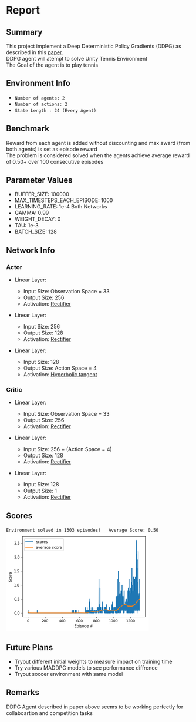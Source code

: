 # Report

## Summary

This project implement a Deep Deterministic Policy Gradients (DDPG) as described in this [paper](https://arxiv.org/pdf/1509.02971.pdf).<br>
DDPG agent will atempt to solve Unity Tennis Environment<br>
The Goal of the agent is to play tennis

## Environment Info

- `Number of agents: 2`<br>
- `Number of actions: 2`<br>
- `State Length : 24 (Every Agent)` <br>

## Benchmark 
Reward from each agent is added without discounting and max award (from both agents) is set as episode reward<br>
The problem is considered solved when the agents achieve average reward of 0.50+ over 100 consecutive episodes



## Parameter Values

- BUFFER_SIZE: 100000
- MAX_TIMESTEPS_EACH_EPISODE: 1000
- LEARNING_RATE: 1e-4 Both Networks
- GAMMA: 0.99
- WEIGHT_DECAY: 0
- TAU: 1e-3
- BATCH_SIZE: 128

## Network Info

### Actor
- Linear Layer:
    - Input Size: Observation Space = 33
    - Output Size: 256
    - Activation: [Rectifier](https://en.wikipedia.org/wiki/Rectifier_(neural_networks))

- Linear Layer:
    - Input Size: 256
    - Output Size: 128
    - Activation: [Rectifier](https://en.wikipedia.org/wiki/Rectifier_(neural_networks))

- Linear Layer:
    - Input Size: 128
    - Output Size: Action Space = 4
    - Activation: [Hyperbolic tangent](https://en.wikipedia.org/wiki/Hyperbolic_function#Hyperbolic_tangent)

### Critic
 - Linear Layer:
    - Input Size: Observation Space = 33
    - Output Size: 256
    - Activation: [Rectifier](https://en.wikipedia.org/wiki/Rectifier_(neural_networks))

- Linear Layer:
    - Input Size: 256 + (Action Space = 4)
    - Output Size: 128
    - Activation: [Rectifier](https://en.wikipedia.org/wiki/Rectifier_(neural_networks))

- Linear Layer:
    - Input Size: 128
    - Output Size: 1
    - Activation: [Rectifier](https://en.wikipedia.org/wiki/Rectifier_(neural_networks))

## Scores
`Environment solved in 1303 episodes!	Average Score: 0.50`
![alt text](./Assets/download.png "Scores Over Episode")


## Future Plans

- Tryout different initial weights to measure impact on training time
- Try various MADDPG models to see performance diffrence
- Tryout soccer environment with same model

## Remarks

DDPG Agent described in paper above seems to be working perfectly for collaboartion and competition tasks

